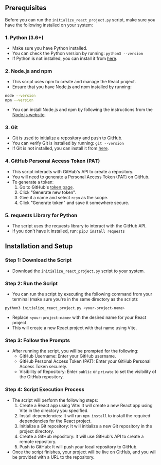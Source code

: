 ## Prerequisites

Before you can run the `initialize_react_project.py` script, make sure you have the following installed on your system:

### 1. Python (3.6+)

*   Make sure you have Python installed.
*   You can check the Python version by running: `python3 --version`
*   If Python is not installed, you can install it from [here](https://www.python.org/downloads/).

### 2. Node.js and npm

*   This script uses npm to create and manage the React project.
*   Ensure that you have Node.js and npm installed by running:
```bash
node --version
npm --version
```
*   You can install Node.js and npm by following the instructions from the [Node.js website](https://nodejs.org/en/download/).

### 3. Git

*   Git is used to initialize a repository and push to GitHub.
*   You can verify Git is installed by running: `git --version`
*   If Git is not installed, you can install it from [here](https://git-scm.com/downloads).

### 4. GitHub Personal Access Token (PAT)

*   This script interacts with GitHub's API to create a repository.
*   You will need to generate a Personal Access Token (PAT) on GitHub.
*   To generate a token:
    1.  Go to GitHub's [token page](https://github.com/settings/tokens).
    2.  Click "Generate new token".
    3.  Give it a name and select `repo` as the scope.
    4.  Click "Generate token" and save it somewhere secure.

### 5. requests Library for Python

*   The script uses the requests library to interact with the GitHub API.
*   If you don't have it installed, run: `pip3 install requests`

## Installation and Setup

### Step 1: Download the Script

*   Download the `initialize_react_project.py` script to your system.

### Step 2: Run the Script

*   You can run the script by executing the following command from your terminal (make sure you're in the same directory as the script):
```bash
python3 initialize_react_project.py <your-project-name>
```
*   Replace `<your-project-name>` with the desired name for your React project.
*   This will create a new React project with that name using Vite.

### Step 3: Follow the Prompts

*   After running the script, you will be prompted for the following:
    *   GitHub Username: Enter your GitHub username.
    *   GitHub Personal Access Token (PAT): Enter your GitHub Personal Access Token securely.
    *   Visibility of Repository: Enter `public` or `private` to set the visibility of the GitHub repository.

### Step 4: Script Execution Process

*   The script will perform the following steps:
    1.  Create a React app using Vite: It will create a new React app using Vite in the directory you specified.
    2.  Install dependencies: It will run `npm install` to install the required dependencies for the React project.
    3.  Initialize a Git repository: It will initialize a new Git repository in the project directory.
    4.  Create a GitHub repository: It will use GitHub's API to create a remote repository.
    5.  Push to GitHub: It will push your local repository to GitHub.
*   Once the script finishes, your project will be live on GitHub, and you will be provided with a URL to the repository.
